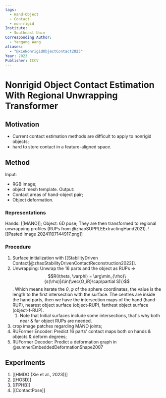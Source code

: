 ```yaml
---
tags:
  - Hand-Object
  - Contact
  - non-rigid
Institute:
  - Southeast Univ
Corresponding Author:
  - Yangang Wang
aliases:
  - "@xieNonrigidObjectContact2023"
Year: 2023
Publisher: ICCV
---
```

# Nonrigid Object Contact Estimation With Regional Unwrapping Transformer
## Motivation
* Current contact estimation methods are difficult to apply to nonrigid objects;
* hard to store contact in a feature-aligned space.
## Method
Input:
* RGB image;
* object mesh template.
Output:
* Contact areas of hand-object pair;
* Object deformation.
### Representations
Hands: [[MANO]];
Object: 6D pose;
They are then transformed to regional unwrapping profiles (RUPs from @zhaoSUPPLEExtractingHand2021). 
![[Pasted image 20241107144917.png]]
### Procedure
1. Surface initialization with [[StabilityDriven Contact|@zhaoStabilityDrivenContactReconstruction2022]]. 
2. Unwrapping: Unwrap the 16 parts and the object as RUPs => $$R(\theta, \varphi) = \arg\min_{\rho}\{s(\rho)|s\in(\vec{O_iR}\cap\partial S)\}$$. Which means iterate the $\theta, \varphi$ of the sphere coordinates, the value is the length to the first intersection with the surface. The centres are inside the hand parts, then we have the intersection maps of the hand (hand-RUP), nearest object surface (object-RUP), farthest object surface (object-f-RUP).
	1. Note that Initial surfaces include some intersections, that's why both near & far object RUPs are needed.
3. crop image patches regarding MANO joints;
4. RUFormer Encoder: Predict 16 parts' contact maps both on hands & objects & deform degrees;
5. RUFormer Decoder: Predict a deformation graph in @sumnerEmbeddedDeformationShape2007 

## Experiments
1. [[HMDO (Xie et al., 2023)]]
2. [[HO3D]]
3. [[FPHB]]
4. [[ContactPose]]
